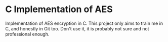 # C Implementation of AES
Implementation of AES encryption in C.
This project only aims to train me in C, and honestly in Git too. Don't use it, it is probably not sure and not professional enough.
